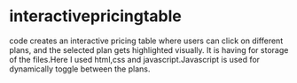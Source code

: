 # interactivepricingtable 
 code creates an interactive pricing table where users can click on different plans, and the selected plan gets highlighted visually. 
 It is having for storage of the files.Here I used html,css and javascript.Javascript is used for dynamically toggle between the plans. 
<script> section containing JavaScript code.
It selects all elements with the class "plan" using document.querySelectorAll('.plan').
It then adds a click event listener to each plan using forEach().
When a plan is clicked, it removes the "selected" class from all plans and adds it only to the clicked plan, allowing users to visually indicate their selection
